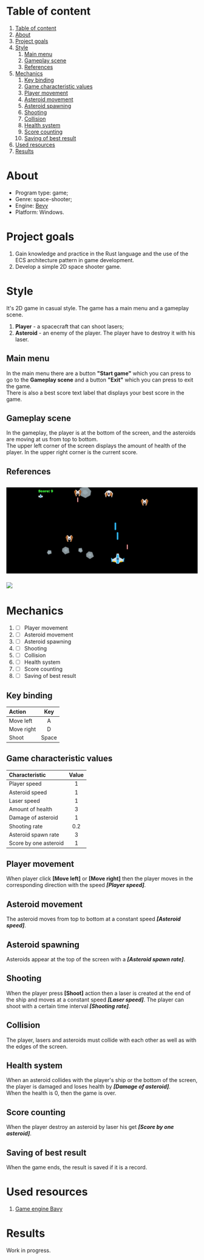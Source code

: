 # Table of content

1. [Table of content](#table-of-content)
2. [About](#about)
3. [Project goals](#project-goals)
4. [Style](#style)
   1. [Main menu](#main-menu)
   2. [Gameplay scene](#gameplay-scene)
   3. [References](#references)
5. [Mechanics](#mechanics)
   1. [Key binding](#key-binding)
   2. [Game characteristic values](#game-characteristic-values)
   3. [Player movement](#player-movement)
   4. [Asteroid movement](#asteroid-movement)
   5. [Asteroid spawning](#asteroid-spawning)
   6. [Shooting](#shooting)
   7. [Collision](#collision)
   8. [Health system](#health-system)
   9. [Score counting](#score-counting)
   10. [Saving of best result](#saving-of-best-result)
6.  [Used resources](#used-resources)
7.  [Results](#results)

# About
- Program type: game;
- Genre: space-shooter;
- Engine: [Bevy](https://bevy.org/)
- Platform: Windows.

# Project goals
1. Gain knowledge and practice in the Rust language and the use of the ECS architecture pattern in game development.
2. Develop a simple 2D space shooter game.

# Style
It's 2D game in casual style. The game has a main menu and a gameplay scene.
1. **Player** - a spacecraft that can shoot lasers;
2. **Asteroid** - an enemy of the player. The player have to destroy it with his laser.

## Main menu
In the main menu there are a button **"Start game"** which you can press to go to the **Gameplay scene** and a button **"Exit"** which you can press to exit the game.<br>
There is also a best score text label that displays your best score in the game.

## Gameplay scene
In the gameplay, the player is at the bottom of the screen, and the asteroids are moving at us from top to bottom.<br>
The upper left corner of the screen displays the amount of health of the player. In the upper right corner is the current score.

## References
![](images\example1.png)
---
![](images\exapmle2.png)

# Mechanics
1. - [ ] Player movement
2. - [ ] Asteroid movement
3. - [ ] Asteroid spawning
4. - [ ] Shooting
5. - [ ] Collision
6. - [ ] Health system
7. - [ ] Score counting
8. - [ ] Saving of best result

## Key binding
| Action     |  Key  |
| :--------- | :---: |
| Move left  |   A   |
| Move right |   D   |
| Shoot      | Space |

## Game characteristic values
| Characteristic        | Value |
| :-------------------- | :---: |
| Player speed          |   1   |
| Asteroid speed        |   1   |
| Laser speed           |   1   |
| Amount of health      |   3   |
| Damage of asteroid    |   1   |
| Shooting rate         |  0.2  |
| Asteroid spawn rate   |   3   |
| Score by one asteroid |   1   |

## Player movement
When player click **[Move left]** or **[Move right]** then the player moves in the corresponding direction with the speed ***[Player speed]***.

## Asteroid movement
The asteroid moves from top to bottom at a constant speed ***[Asteroid speed]***.

## Asteroid spawning
Asteroids appear at the top of the screen with a ***[Asteroid spawn rate]***.

## Shooting
When the player press **[Shoot]** action then a laser is created at the end of the ship and moves at a constant speed ***[Laser speed]***. The player can shoot with a certain time interval ***[Shooting rate]***.

## Collision
The player, lasers and asteroids must collide with each other as well as with the edges of the screen.

## Health system
When an asteroid collides with the player's ship or the bottom of the screen, the player is damaged and loses health by ***[Damage of asteroid]***.<br>
When the health is 0, then the game is over.

## Score counting
When the player destroy an asteroid by laser his get ***[Score by one asteroid]***.

## Saving of best result
When the game ends, the result is saved if it is a record.

# Used resources
1. [Game engine Bavy](https://bevy.org/)

# Results
Work in progress.